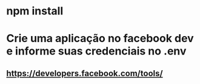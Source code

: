 
# npm install

# Crie uma aplicação no facebook dev e informe suas credenciais no .env
## https://developers.facebook.com/tools/


